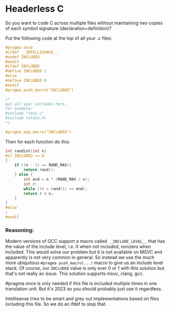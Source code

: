 # Headerless C
So you want to code C across multiple files without maintaining two copies of each symbol signature (declaration+definition)?

Put the following code at the top of all your .c files:
```c
#pragma once
#ifdef __INTELLISENSE__
#undef INCLUDED
#endif
#ifdef INCLUDED
#define INCLUDED 1
#else
#define INCLUDED 0
#endif
#pragma push_macro("INCLUDED")

/*
put all your includes here.
for example:
#include "test.c"
#include <stdio.h>
*/

#pragma pop_macro("INCLUDED")
```

Then for each function do this:
```c
int randint(int n)
#if INCLUDED == 0
{
    if ((n - 1) == RAND_MAX){
        return rand();
    } else {
        int end = n * (RAND_MAX / n);
        int r;
        while ((r = rand()) >= end);
        return r % n;
    }
}
#else
;
#endif
```

### Reasoning:
Modern versions of GCC support a macro called `__INCLUDE_LEVEL__` that has the value of the include level, i.e. 0 when not included, nonzero when included. This would solve our problem but it is not available on MSVC and apparently is not very common in general. So instead we use the much more ubiquitous `#pragma push_macro(...)` macro to give us an include level stack. Of course, our `INCLUDED` value is only ever 0 or 1 with this solution but that's not really an issue. This solution supports msvc, clang, gcc.

#pragma once is only needed if this file is included multiple times in one translation unit. But it's 2023 so you should probably just use it regardless.

Intellisense tries to be smart and grey out implementations based on files including this file. So we do an ifdef to stop that.
